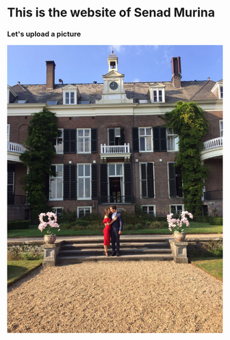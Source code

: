 # This is the website of Senad Murina

### Let's upload a picture

![alt text](https://github.com/murinas/my_website/blob/master/far-view1.png.JPG "Logo Senad")
